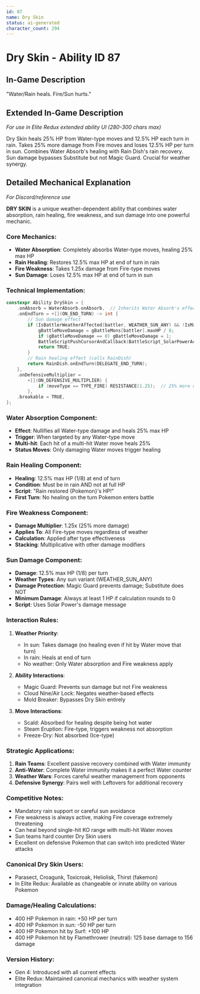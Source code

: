 ```yaml
---
id: 87
name: Dry Skin
status: ai-generated
character_count: 294
---
```


# Dry Skin - Ability ID 87

## In-Game Description
"Water/Rain heals. Fire/Sun hurts."

## Extended In-Game Description
*For use in Elite Redux extended ability UI (280-300 chars max)*

Dry Skin heals 25% HP from Water-type moves and 12.5% HP each turn in rain. Takes 25% more damage from Fire moves and loses 12.5% HP per turn in sun. Combines Water Absorb's healing with Rain Dish's rain recovery. Sun damage bypasses Substitute but not Magic Guard. Crucial for weather synergy.

## Detailed Mechanical Explanation
*For Discord/reference use*

**DRY SKIN** is a unique weather-dependent ability that combines water absorption, rain healing, fire weakness, and sun damage into one powerful mechanic.

### Core Mechanics:
- **Water Absorption**: Completely absorbs Water-type moves, healing 25% max HP
- **Rain Healing**: Restores 12.5% max HP at end of turn in rain
- **Fire Weakness**: Takes 1.25x damage from Fire-type moves
- **Sun Damage**: Loses 12.5% max HP at end of turn in sun

### Technical Implementation:
```c
constexpr Ability DrySkin = {
    .onAbsorb = WaterAbsorb.onAbsorb,  // Inherits Water Absorb's effect
    .onEndTurn = +[](ON_END_TURN) -> int {
        // Sun damage effect
        if (IsBattlerWeatherAffected(battler, WEATHER_SUN_ANY) && !IsMagicGuardProtected(battler)) {
            gBattleMoveDamage = gBattleMons[battler].maxHP / 8;
            if (gBattleMoveDamage == 0) gBattleMoveDamage = 1;
            BattleScriptPushCursorAndCallback(BattleScript_SolarPowerActivates);
            return TRUE;
        }
        // Rain healing effect (calls RainDish)
        return RainDish.onEndTurn(DELEGATE_END_TURN);
    },
    .onDefensiveMultiplier =
        +[](ON_DEFENSIVE_MULTIPLIER) {
            if (moveType == TYPE_FIRE) RESISTANCE(1.25);  // 25% more damage
        },
    .breakable = TRUE,
};
```

### Water Absorption Component:
- **Effect**: Nullifies all Water-type damage and heals 25% max HP
- **Trigger**: When targeted by any Water-type move
- **Multi-hit**: Each hit of a multi-hit Water move heals 25%
- **Status Moves**: Only damaging Water moves trigger healing

### Rain Healing Component:
- **Healing**: 12.5% max HP (1/8) at end of turn
- **Condition**: Must be in rain AND not at full HP
- **Script**: "Rain restored {Pokemon}'s HP!"
- **First Turn**: No healing on the turn Pokemon enters battle

### Fire Weakness Component:
- **Damage Multiplier**: 1.25x (25% more damage)
- **Applies To**: All Fire-type moves regardless of weather
- **Calculation**: Applied after type effectiveness
- **Stacking**: Multiplicative with other damage modifiers

### Sun Damage Component:
- **Damage**: 12.5% max HP (1/8) per turn
- **Weather Types**: Any sun variant (WEATHER_SUN_ANY)
- **Damage Protection**: Magic Guard prevents damage; Substitute does NOT
- **Minimum Damage**: Always at least 1 HP if calculation rounds to 0
- **Script**: Uses Solar Power's damage message

### Interaction Rules:
1. **Weather Priority**: 
   - In sun: Takes damage (no healing even if hit by Water move that turn)
   - In rain: Heals at end of turn
   - No weather: Only Water absorption and Fire weakness apply

2. **Ability Interactions**:
   - Magic Guard: Prevents sun damage but not Fire weakness
   - Cloud Nine/Air Lock: Negates weather-based effects
   - Mold Breaker: Bypasses Dry Skin entirely

3. **Move Interactions**:
   - Scald: Absorbed for healing despite being hot water
   - Steam Eruption: Fire-type, triggers weakness not absorption
   - Freeze-Dry: Not absorbed (Ice-type)

### Strategic Applications:
1. **Rain Teams**: Excellent passive recovery combined with Water immunity
2. **Anti-Water**: Complete Water immunity makes it a perfect Water counter
3. **Weather Wars**: Forces careful weather management from opponents
4. **Defensive Synergy**: Pairs well with Leftovers for additional recovery

### Competitive Notes:
- Mandatory rain support or careful sun avoidance
- Fire weakness is always active, making Fire coverage extremely threatening
- Can heal beyond single-hit KO range with multi-hit Water moves
- Sun teams hard counter Dry Skin users
- Excellent on defensive Pokemon that can switch into predicted Water attacks

### Canonical Dry Skin Users:
- Parasect, Croagunk, Toxicroak, Heliolisk, Thirst (fakemon)
- In Elite Redux: Available as changeable or innate ability on various Pokemon

### Damage/Healing Calculations:
- 400 HP Pokemon in rain: +50 HP per turn
- 400 HP Pokemon in sun: -50 HP per turn  
- 400 HP Pokemon hit by Surf: +100 HP
- 400 HP Pokemon hit by Flamethrower (neutral): 125 base damage to 156 damage

### Version History:
- Gen 4: Introduced with all current effects
- Elite Redux: Maintained canonical mechanics with weather system integration